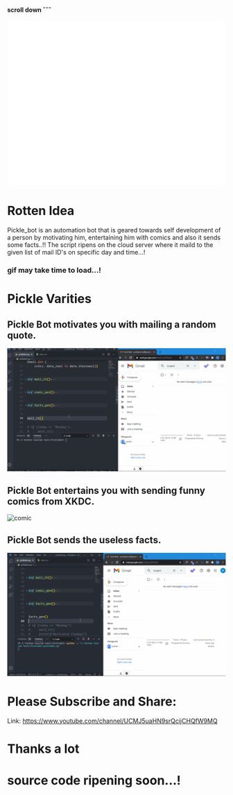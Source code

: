 #### scroll down &caron;&caron;&caron;
![logo](/gif/picklebot.png)

# Rotten Idea
Pickle_bot is an automation bot that is geared towards self development of a person by motivating him, entertaining him with comics and also it sends some facts..!!
The script ripens on the cloud server where it maild to the given list of mail ID's on specific day and time...! 
### gif may take time to load...!

# Pickle Varities

## Pickle Bot motivates you with mailing a random quote.
![quote](/gif/motivation.gif)

## Pickle Bot entertains you with sending funny comics from XKDC.
![comic](/gif/comic.gif)

## Pickle Bot sends the useless facts.
![facts](/gif/facts.gif)

# Please Subscribe and Share:
Link: https://www.youtube.com/channel/UCMJ5uaHN9srQcijCHQfW9MQ

# Thanks a lot

# source code ripening soon...!

